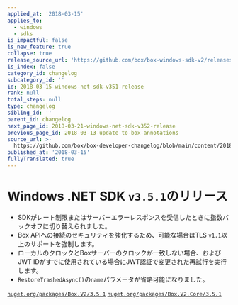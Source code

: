 ```yaml
---
applied_at: '2018-03-15'
applies_to:
  - windows
  - sdks
is_impactful: false
is_new_feature: true
collapse: true
release_source_url: 'https://github.com/box/box-windows-sdk-v2/releases/tag/v3.5.1'
is_index: false
category_id: changelog
subcategory_id: ''
id: 2018-03-15-windows-net-sdk-v351-release
rank: null
total_steps: null
type: changelog
sibling_id: ''
parent_id: changelog
next_page_id: 2018-03-21-windows-net-sdk-v352-release
previous_page_id: 2018-03-13-update-to-box-annotations
source_url: >-
  https://github.com/box/box-developer-changelog/blob/main/content/2018/03-15-windows-net-sdk-v351-release.md
published_at: '2018-03-15'
fullyTranslated: true
---
```

# Windows .NET SDK `v3.5.1`のリリース

* SDKがレート制限またはサーバーエラーレスポンスを受信したときに指数バックオフに切り替えられました。
* Box APIへの接続のセキュリティを強化するため、可能な場合はTLS `v1.1`以上のサポートを強制します。
* ローカルのクロックとBoxサーバーのクロックが一致しない場合、およびJWT IDがすでに使用されている場合にJWT認証で変更された再試行を実行します。
* `RestoreTrashedAsync()`の`name`パラメータが省略可能になりました。

[`nuget.org/packages/Box.V2/3.5.1`](https://www.nuget.org/packages/Box.V2/3.5.1)
[`nuget.org/packages/Box.V2.Core/3.5.1`](https://www.nuget.org/packages/Box.V2.Core/3.5.1)
